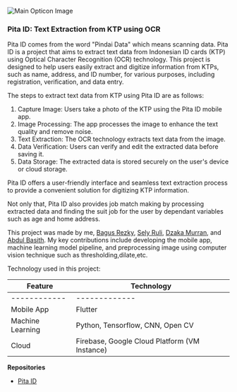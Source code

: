 ![Main Opticon Image](/images/blog/pitaID-lp.png)

### Pita ID: Text Extraction from KTP using OCR

Pita ID comes from the word "Pindai Data" which means scanning data. Pita ID is a project that aims to extract text data from Indonesian ID cards (KTP) using Optical Character Recognition (OCR) technology. This project is designed to help users easily extract and digitize information from KTPs, such as name, address, and ID number, for various purposes, including registration, verification, and data entry.

The steps to extract text data from KTP using Pita ID are as follows:

1. Capture Image: Users take a photo of the KTP using the Pita ID mobile app.
2. Image Processing: The app processes the image to enhance the text quality and remove noise.
3. Text Extraction: The OCR technology extracts text data from the image.
4. Data Verification: Users can verify and edit the extracted data before saving it.
5. Data Storage: The extracted data is stored securely on the user's device or cloud storage.

Pita ID offers a user-friendly interface and seamless text extraction process to provide a convenient solution for digitizing KTP information.

Not only that, Pita ID also provides job match making by processing extracted data and finding the suit job for the user by dependant variables such as age and home address.

This project was made by me, [Bagus Rezky](https://www.linkedin.com/in/bagusrezkyadhyaksa/), [Sely Ruli](https://www.linkedin.com/in/sely-ruli-amanda-b2a25a1b3/),  [Dzaka Murran](https://www.linkedin.com/in/mhmddzaka/), and [Abdul Basith](https://www.linkedin.com/in/abdul-basith-bahi/). My key contributions include developing the mobile app, machine learning model pipeline, and preprocessing image using computer vision technique such as thresholding,dilate,etc.

Technology used in this project:

| Feature | Technology |
|------------|-------------|
|------------|-------------|
| Mobile App         | Flutter |
| Machine Learning    | Python, Tensorflow, CNN, Open CV |
| Cloud | Firebase, Google Cloud Platform (VM Instance) |




<strong>Repositories</strong> 
- [Pita ID](https://github.com/selyraa/project_pbl_2023)